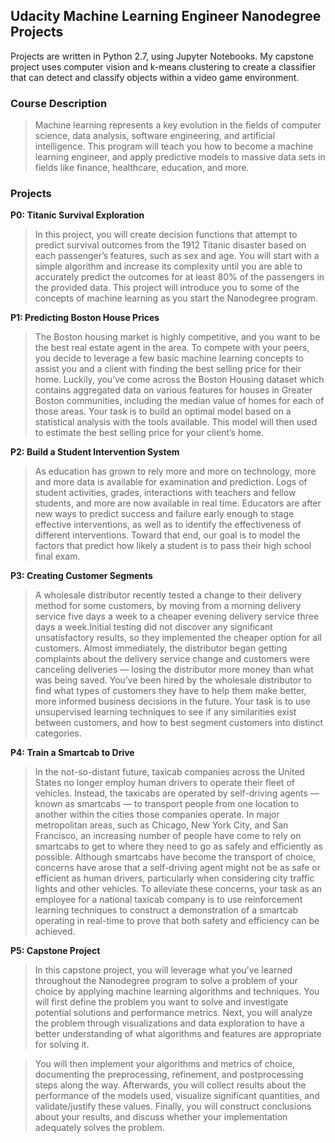 ## Udacity Machine Learning Engineer Nanodegree Projects

Projects are written in Python 2.7, using Jupyter Notebooks. My capstone project uses computer vision and k-means clustering to create a classifier that can detect and classify objects within a video game environment.

### Course Description

> Machine learning represents a key evolution in the fields of computer science, data analysis, software engineering, and artificial intelligence.
> This program will teach you how to become a machine learning engineer, and apply predictive models to massive data sets in fields like finance, healthcare, education, and more.

### Projects

**P0: Titanic Survival Exploration**
> In this project, you will create decision functions that attempt to predict survival outcomes from the 1912 Titanic disaster based on each passenger’s features, such as sex and age. You will start with a simple algorithm and increase its complexity until you are able to accurately predict the outcomes for at least 80% of the passengers in the provided data. This project will introduce you to some of the concepts of machine learning as you start the Nanodegree program.

**P1: Predicting Boston House Prices**
> The Boston housing market is highly competitive, and you want to be the best real estate agent in the area. To compete with your peers, you decide to leverage a few basic machine learning concepts to assist you and a client with finding the best selling price for their home. Luckily, you’ve come across the Boston Housing dataset which contains aggregated data on various features for houses in Greater Boston communities, including the median value of homes for each of those areas. Your task is to build an optimal model based on a statistical analysis with the tools available. This model will then used to estimate the best selling price for your client’s home.

**P2: Build a Student Intervention System**
> As education has grown to rely more and more on technology, more and more data is available for examination and prediction. Logs of student activities, grades, interactions with teachers and fellow students, and more are now available in real time. Educators are after new ways to predict success and failure early enough to stage effective interventions, as well as to identify the effectiveness of different interventions. Toward that end, our goal is to model the factors that predict how likely a student is to pass their high school final exam.

**P3: Creating Customer Segments**
> A wholesale distributor recently tested a change to their delivery method for some customers, by moving from a morning delivery service five days a week to a cheaper evening delivery service three days a week.Initial testing did not discover any significant unsatisfactory results, so they implemented the cheaper option for all customers. Almost immediately, the distributor began getting complaints about the delivery service change and customers were canceling deliveries — losing the distributor more money than what was being saved. You’ve been hired by the wholesale distributor to find what types of customers they have to help them make better, more informed business decisions in the future. Your task is to use unsupervised learning techniques to see if any similarities exist between customers, and how to best segment customers into distinct categories.

**P4: Train a Smartcab to Drive**
> In the not-so-distant future, taxicab companies across the United States no longer employ human drivers to operate their fleet of vehicles. Instead, the taxicabs are operated by self-driving agents — known as smartcabs — to transport people from one location to another within the cities those companies operate. In major metropolitan areas, such as Chicago, New York City, and San Francisco, an increasing number of people have come to rely on smartcabs to get to where they need to go as safely and efficiently as possible. Although smartcabs have become the transport of choice, concerns have arose that a self-driving agent might not be as safe or efficient as human drivers, particularly when considering city traffic lights and other vehicles. To alleviate these concerns, your task as an employee for a national taxicab company is to use reinforcement learning techniques to construct a demonstration of a smartcab operating in real-time to prove that both safety and efficiency can be achieved.

**P5: Capstone Project**
> In this capstone project, you will leverage what you’ve learned throughout the Nanodegree program to solve a problem of your choice by applying machine learning algorithms and techniques. You will first define the problem you want to solve and investigate potential solutions and performance metrics. Next, you will analyze the problem through visualizations and data exploration to have a better understanding of what algorithms and features are appropriate for solving it.

> You will then implement your algorithms and metrics of choice, documenting the preprocessing, refinement, and postprocessing steps along the way. Afterwards, you will collect results about the performance of the models used, visualize significant quantities, and validate/justify these values. Finally, you will construct conclusions about your results, and discuss whether your implementation adequately solves the problem.
